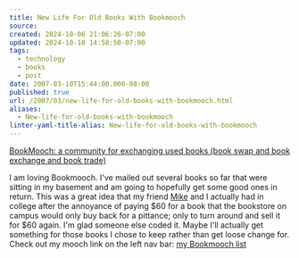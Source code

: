 ```yaml
---
title: New Life For Old Books With Bookmooch
source: 
created: 2024-10-06 21:06:26-07:00
updated: 2024-10-10 14:58:50-07:00
tags:
  - technology
  - books
  - post
date: 2007-03-10T15:44:00.000-08:00
published: true
url: /2007/03/new-life-for-old-books-with-bookmooch.html
aliases:
  - New-life-for-old-books-with-bookmooch
linter-yaml-title-alias: New-life-for-old-books-with-bookmooch
---
```



[BookMooch: a community for exchanging used books (book swap and book exchange and book trade)](http://bookmooch.com/ "BookMooch: a community for exchanging used books (book swap and book exchange and book trade)")  
  
I am loving Bookmooch. I've mailed out several books so far that were sitting in my basement and am going to hopefully get some good ones in return. This was a great idea that my friend [Mike](http://ring.org) and I actually had in college after the annoyance of paying $60 for a book that the bookstore on campus would only buy back for a pittance; only to turn around and sell it for $60 again. I'm glad someone else coded it. Maybe I'll actually get something for those books I chose to keep rather than get loose change for. Check out my mooch link on the left nav bar: [my Bookmooch list](http://www.bookmooch.com/m/bio/core24)